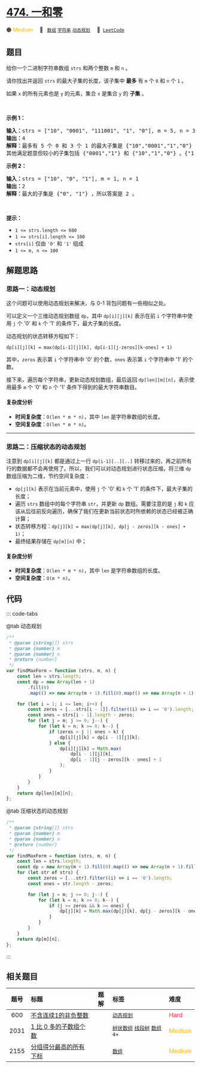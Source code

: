 # [474. 一和零](https://leetcode.com/problems/ones-and-zeroes)

🟠 <font color=#ffb800>Medium</font>&emsp; 🔖&ensp; [`数组`](/tag/array.md) [`字符串`](/tag/string.md) [`动态规划`](/tag/dynamic-programming.md)&emsp; 🔗&ensp;[`LeetCode`](https://leetcode.com/problems/ones-and-zeroes)

## 题目

<p>给你一个二进制字符串数组 <code>strs</code> 和两个整数 <code>m</code> 和 <code>n</code> 。</p>

<div class="MachineTrans-Lines">
<p class="MachineTrans-lang-zh-CN">请你找出并返回 <code>strs</code> 的最大子集的长度，该子集中 <strong>最多</strong> 有 <code>m</code> 个 <code>0</code> 和 <code>n</code> 个 <code>1</code> 。</p>

<p class="MachineTrans-lang-zh-CN">如果 <code>x</code> 的所有元素也是 <code>y</code> 的元素，集合 <code>x</code> 是集合 <code>y</code> 的 <strong>子集</strong> 。</p>
</div>

<p>&nbsp;</p>

<p><strong>示例 1：</strong></p>

<pre>
<strong>输入：</strong>strs = ["10", "0001", "111001", "1", "0"], m = 5, n = 3
<strong>输出：</strong>4
<strong>解释：</strong>最多有 5 个 0 和 3 个 1 的最大子集是 {"10","0001","1","0"} ，因此答案是 4 。
其他满足题意但较小的子集包括 {"0001","1"} 和 {"10","1","0"} 。{"111001"} 不满足题意，因为它含 4 个 1 ，大于 n 的值 3 。
</pre>

<p><strong>示例 2：</strong></p>

<pre>
<strong>输入：</strong>strs = ["10", "0", "1"], m = 1, n = 1
<strong>输出：</strong>2
<strong>解释：</strong>最大的子集是 {"0", "1"} ，所以答案是 2 。
</pre>

<p>&nbsp;</p>

<p><strong>提示：</strong></p>

<ul>
	<li><code>1 &lt;= strs.length &lt;= 600</code></li>
	<li><code>1 &lt;= strs[i].length &lt;= 100</code></li>
	<li><code>strs[i]</code>&nbsp;仅由&nbsp;<code>'0'</code> 和&nbsp;<code>'1'</code> 组成</li>
	<li><code>1 &lt;= m, n &lt;= 100</code></li>
</ul>


## 解题思路

### 思路一：动态规划

这个问题可以使用动态规划来解决，与 0-1 背包问题有一些相似之处。

可以定义一个三维动态规划数组 `dp`，其中 `dp[i][j][k]` 表示在前 `i` 个字符串中使用 `j` 个 '0' 和 `k` 个 '1' 的条件下，最大子集的长度。

动态规划的状态转移方程如下：

`dp[i][j][k] = max(dp[i-1][j][k], dp[i-1][j-zeros][k-ones] + 1)`

其中，`zeros` 表示第 `i` 个字符串中 '0' 的个数，`ones` 表示第 `i` 个字符串中 '1' 的个数。

接下来，遍历每个字符串，更新动态规划数组，最后返回 `dp[len][m][n]`，表示使用最多 `m` 个 '0' 和 `n` 个 '1' 条件下得到的最大字符串数目。

#### 复杂度分析

- **时间复杂度**：`O(len * m * n)`，其中 `len` 是字符串数组的长度。
- **空间复杂度**：`O(len * m * n)`。

---

### 思路二：压缩状态的动态规划

注意到 `dp[i][j][k]` 都是通过上一行 `dp[i-1][..][..]` 转移过来的，再之前所有行的数据都不会再使用了。所以，我们可以对动态规划进行状态压缩，将三维 `dp` 数组压缩为二维，节约空间复杂度：

- `dp[j][k]` 表示在当前元素中，使用 `j` 个 '0' 和 `k` 个 '1' 的条件下，最大子集的长度；
- 遍历 `strs` 数组中的每个字符串 `str`，并更新 `dp` 数组。需要注意的是 `j` 和 `k` 应该从后往前反向遍历，确保了我们在更新当前状态时所依赖的状态已经被正确计算；
- 状态转移方程：`dp[j][k] = max(dp[j][k], dp[j - zeros][k - ones] + 1)`；
- 最终结果存储在 `dp[m][n]` 中；

#### 复杂度分析

- **时间复杂度**：`O(len * m * n)`，其中 `len` 是字符串数组的长度。
- **空间复杂度**：`O(m * n)`。

## 代码

::: code-tabs

@tab 动态规划

```javascript
/**
 * @param {string[]} strs
 * @param {number} m
 * @param {number} n
 * @return {number}
 */
var findMaxForm = function (strs, m, n) {
	const len = strs.length;
	const dp = new Array(len + 1)
		.fill(0)
		.map(() => new Array(m + 1).fill(0).map(() => new Array(n + 1).fill(0)));

	for (let i = 1; i <= len; i++) {
		const zeros = [...strs[i - 1]].filter((i) => i == '0').length;
		const ones = strs[i - 1].length - zeros;
		for (let j = m; j >= 0; j--) {
			for (let k = n; k >= 0; k--) {
				if (zeros > j || ones > k) {
					dp[i][j][k] = dp[i - 1][j][k];
				} else {
					dp[i][j][k] = Math.max(
						dp[i - 1][j][k],
						dp[i - 1][j - zeros][k - ones] + 1
					);
				}
			}
		}
	}
	return dp[len][m][n];
};
```

@tab 压缩状态的动态规划

```javascript
/**
 * @param {string[]} strs
 * @param {number} m
 * @param {number} n
 * @return {number}
 */
var findMaxForm = function (strs, m, n) {
	const len = strs.length;
	const dp = new Array(m + 1).fill(0).map(() => new Array(n + 1).fill(0));
	for (let str of strs) {
		const zeros = [...str].filter((i) => i == '0').length;
		const ones = str.length - zeros;

		for (let j = m; j >= 0; j--) {
			for (let k = n; k >= 0; k--) {
				if (j >= zeros && k >= ones) {
					dp[j][k] = Math.max(dp[j][k], dp[j - zeros][k - ones] + 1);
				}
			}
		}
	}
	return dp[m][n];
};
```

:::

## 相关题目

<!-- prettier-ignore -->
| 题号 | 标题 | 题解 | 标签 | 难度 |
| :------: | :------ | :------: | :------ | :------ |
| 600 | [不含连续1的非负整数](https://leetcode.com/problems/non-negative-integers-without-consecutive-ones) |  |  [`动态规划`](/tag/dynamic-programming.md) | <font color=#ff334b>Hard</font> |
| 2031 | [1 比 0 多的子数组个数](https://leetcode.com/problems/count-subarrays-with-more-ones-than-zeros) |  |  [`树状数组`](/tag/binary-indexed-tree.md) [`线段树`](/tag/segment-tree.md) [`数组`](/tag/array.md) `4+` | <font color=#ffb800>Medium</font> |
| 2155 | [分组得分最高的所有下标](https://leetcode.com/problems/all-divisions-with-the-highest-score-of-a-binary-array) |  |  [`数组`](/tag/array.md) | <font color=#ffb800>Medium</font> |